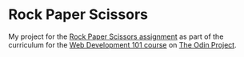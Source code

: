# Rock Paper Scissors

My project for the [Rock Paper Scissors assignment](https://www.theodinproject.com/courses/web-development-101/lessons/rock-paper-scissors) as part of the curriculum for the [Web Development 101 course](https://www.theodinproject.com/courses/web-development-101) on [The Odin Project](https://www.theodinproject.com).
